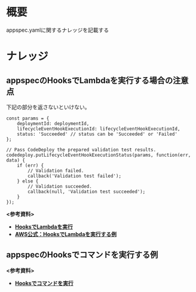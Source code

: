 # 概要
appspec.yamlに関するナレッジを記載する

# ナレッジ
## appspecのHooksでLambdaを実行する場合の注意点
下記の部分を返さないといけない。
```
const params = {
    deploymentId: deploymentId,
    lifecycleEventHookExecutionId: lifecycleEventHookExecutionId,
    status: 'Succeeded' // status can be 'Succeeded' or 'Failed'
};

// Pass CodeDeploy the prepared validation test results.
codedeploy.putLifecycleEventHookExecutionStatus(params, function(err, data) {
    if (err) {
        // Validation failed.
        callback('Validation test failed');
    } else {
        // Validation succeeded.
        callback(null, 'Validation test succeeded');
    }
});
```
**<参考資料>**  
- [**HooksでLambdaを実行**](https://blog.foresta.me/posts/codedeploy-hooks-lambda/)
- [**AWS公式：HooksでLambdaを実行する例**](https://docs.aws.amazon.com/ja_jp/codedeploy/latest/userguide/reference-appspec-file-structure-hooks.html)


## appspecのHooksでコマンドを実行する例

**<参考資料>**  
- [**Hooksでコマンドを実行**](https://fukatsu.tech/aws-codedeploy)
